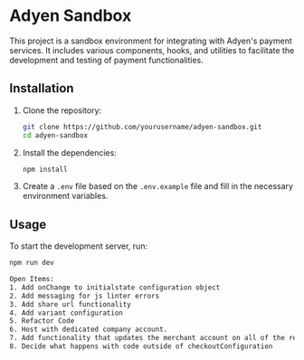 # Adyen Sandbox

This project is a sandbox environment for integrating with Adyen's payment services. It includes various components, hooks, and utilities to facilitate the development and testing of payment functionalities.

## Installation

1. Clone the repository:

    ```sh
    git clone https://github.com/yourusername/adyen-sandbox.git
    cd adyen-sandbox
    ```

2. Install the dependencies:

    ```sh
    npm install
    ```

3. Create a `.env` file based on the `.env.example` file and fill in the necessary environment variables.

## Usage

To start the development server, run:

```sh
npm run dev

Open Items:
1. Add onChange to initialstate configuration object
2. Add messaging for js linter errors
3. Add share url functionality
4. Add variant configuration
5. Refactor Code
6. Host with dedicated company account.
7. Add functionality that updates the merchant account on all of the requests.
8. Decide what happens with code outside of checkoutConfiguration

